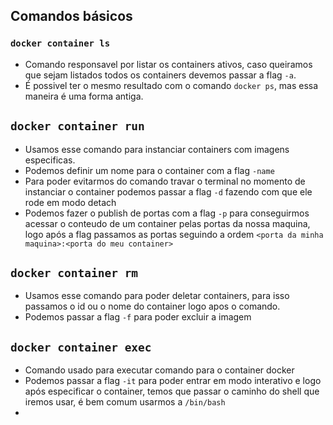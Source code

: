 ## Comandos básicos

### `docker container ls`
- Comando responsavel por listar os containers ativos, caso queiramos que sejam listados todos os containers devemos passar a flag `-a`.
- É possivel ter o mesmo resultado com o comando `docker ps`, mas essa maneira é uma forma antiga. 
## `docker container run`
- Usamos esse comando para instanciar containers com imagens especificas. 
- Podemos definir um nome para o container com a flag `-name`
- Para poder evitarmos do comando travar o terminal no momento de instanciar o container podemos passar a flag `-d` fazendo com que ele rode em modo detach
- Podemos fazer o publish de portas com a flag `-p` para conseguirmos acessar o conteudo de um container pelas portas da nossa maquina, logo após a flag passamos as portas seguindo a ordem `<porta da minha maquina>:<porta do meu container>`
## `docker container rm`
- Usamos esse comando para poder deletar containers, para isso passamos o id ou o nome do container logo apos o comando. 
- Podemos passar a flag `-f` para poder excluir a imagem
## `docker container exec`
- Comando usado para executar comando para o container docker 
- Podemos passar a flag `-it` para poder entrar em modo interativo e logo após especificar o container, temos que passar o caminho do shell que iremos usar, é bem comum usarmos a `/bin/bash`
- 